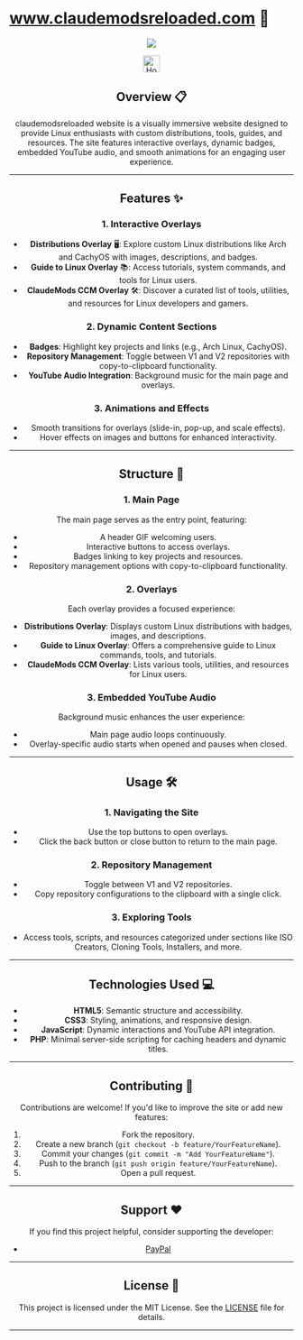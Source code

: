 # www.claudemodsreloaded.com 🚀

<p align="center">
  <img src="https://i.postimg.cc/JhMRf2RZ/claudemods-03-17-2025.gif">
</p>

<div align="center">
  <a href="https://www.deepseek.com/" target="_blank">
    <img alt="Homepage" src="https://i.postimg.cc/Hs2vbbZ8/Deep-Seek-Homepage.png" style="height: 30px; width: auto;">
  </a>


## Overview 📋
claudemodsreloaded website is a visually immersive website designed to provide Linux enthusiasts with custom distributions, tools, guides, and resources. The site features interactive overlays, dynamic badges, embedded YouTube audio, and smooth animations for an engaging user experience.

---

## Features ✨

### 1. **Interactive Overlays**
- **Distributions Overlay** 🖥️: Explore custom Linux distributions like Arch and CachyOS with images, descriptions, and badges.
- **Guide to Linux Overlay** 📚: Access tutorials, system commands, and tools for Linux users.
- **ClaudeMods CCM Overlay** 🛠️: Discover a curated list of tools, utilities, and resources for Linux developers and gamers.

### 2. **Dynamic Content Sections**
- **Badges**: Highlight key projects and links (e.g., Arch Linux, CachyOS).
- **Repository Management**: Toggle between V1 and V2 repositories with copy-to-clipboard functionality.
- **YouTube Audio Integration**: Background music for the main page and overlays.

### 3. **Animations and Effects**
- Smooth transitions for overlays (slide-in, pop-up, and scale effects).
- Hover effects on images and buttons for enhanced interactivity.

---

## Structure 🧩

### 1. **Main Page**
The main page serves as the entry point, featuring:
- A header GIF welcoming users.
- Interactive buttons to access overlays.
- Badges linking to key projects and resources.
- Repository management options with copy-to-clipboard functionality.

### 2. **Overlays**
Each overlay provides a focused experience:
- **Distributions Overlay**: Displays custom Linux distributions with badges, images, and descriptions.
- **Guide to Linux Overlay**: Offers a comprehensive guide to Linux commands, tools, and tutorials.
- **ClaudeMods CCM Overlay**: Lists various tools, utilities, and resources for Linux users.

### 3. **Embedded YouTube Audio**
Background music enhances the user experience:
- Main page audio loops continuously.
- Overlay-specific audio starts when opened and pauses when closed.

---

## Usage 🛠️

### 1. **Navigating the Site**
- Use the top buttons to open overlays.
- Click the back button or close button to return to the main page.

### 2. **Repository Management**
- Toggle between V1 and V2 repositories.
- Copy repository configurations to the clipboard with a single click.

### 3. **Exploring Tools**
- Access tools, scripts, and resources categorized under sections like ISO Creators, Cloning Tools, Installers, and more.

---

## Technologies Used 💻

- **HTML5**: Semantic structure and accessibility.
- **CSS3**: Styling, animations, and responsive design.
- **JavaScript**: Dynamic interactions and YouTube API integration.
- **PHP**: Minimal server-side scripting for caching headers and dynamic titles.

---

## Contributing 🤝
Contributions are welcome! If you'd like to improve the site or add new features:
1. Fork the repository.
2. Create a new branch (`git checkout -b feature/YourFeatureName`).
3. Commit your changes (`git commit -m "Add YourFeatureName"`).
4. Push to the branch (`git push origin feature/YourFeatureName`).
5. Open a pull request.

---

## Support ❤️
If you find this project helpful, consider supporting the developer:
- [PayPal](https://www.paypal.com/paypalme/claudemods?country.x=GB&locale.x=en_GB)

---

## License 📜
This project is licensed under the MIT License. See the [LICENSE](LICENSE) file for details.

---
